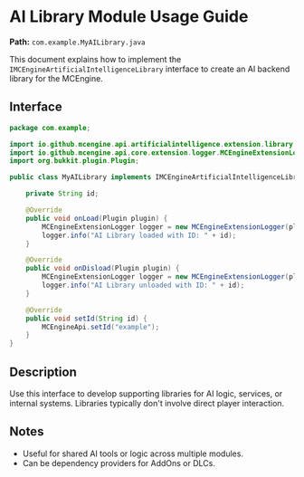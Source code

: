 # AI Library Module Usage Guide

**Path:** `com.example.MyAILibrary.java`

This document explains how to implement the `IMCEngineArtificialIntelligenceLibrary` interface to create an AI backend library for the MCEngine.

## Interface

```java
package com.example;

import io.github.mcengine.api.artificialintelligence.extension.library.IMCEngineArtificialIntelligenceLibrary;
import io.github.mcengine.api.core.extension.logger.MCEngineExtensionLogger;
import org.bukkit.plugin.Plugin;

public class MyAILibrary implements IMCEngineArtificialIntelligenceLibrary {

    private String id;

    @Override
    public void onLoad(Plugin plugin) {
        MCEngineExtensionLogger logger = new MCEngineExtensionLogger(plugin, "Library", id);
        logger.info("AI Library loaded with ID: " + id);
    }

    @Override
    public void onDisload(Plugin plugin) {
        MCEngineExtensionLogger logger = new MCEngineExtensionLogger(plugin, "Library", id);
        logger.info("AI Library unloaded with ID: " + id);
    }

    @Override
    public void setId(String id) {
        MCEngineApi.setId("example");
    }
}
```

## Description

Use this interface to develop supporting libraries for AI logic, services, or internal systems. Libraries typically don't involve direct player interaction.

## Notes

- Useful for shared AI tools or logic across multiple modules.
- Can be dependency providers for AddOns or DLCs.
